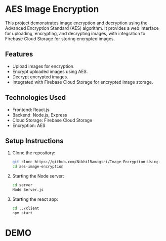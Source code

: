 # AES Image Encryption

This project demonstrates image encryption and decryption using the Advanced Encryption Standard (AES) algorithm. It provides a web interface for uploading, encrypting, and decrypting images, with integration to Firebase Cloud Storage for storing encrypted images.

## Features

- Upload images for encryption.
- Encrypt uploaded images using AES.
- Decrypt encrypted images.
- Integrated with Firebase Cloud Storage for encrypted image storage.

## Technologies Used

- Frontend: React.js
- Backend: Node.js, Express
- Cloud Storage: Firebase Cloud Storage
- Encryption: AES

## Setup Instructions

1. Clone the repository:

   ```bash
   git clone https://github.com/NikhilRamagiri/Image-Encryption-Using-AES.git
   cd aes-image-encryption
2. Starting the Node server:

   ```bash
   cd server
   Node Server.js
3. Starting the react app:

   ```bash
   cd ../client
   npm start
# DEMO



